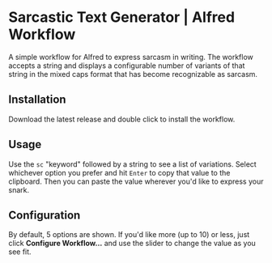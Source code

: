 # Sarcastic Text Generator | Alfred Workflow

A simple workflow for Alfred to express sarcasm in writing. The workflow accepts a string and displays a configurable number of variants of that string in the mixed caps format that has become recognizable as sarcasm.

## Installation

Download the latest release and double click to install the workflow.

## Usage

Use the `sc` "keyword" followed by a string to see a list of variations. Select whichever option you prefer and hit `Enter` to copy that value to the clipboard. Then you can paste the value wherever you'd like to express your snark.

## Configuration

By default, 5 options are shown. If you'd like more (up to 10) or less, just click **Configure Workflow...** and use the slider to change the value as you see fit.
